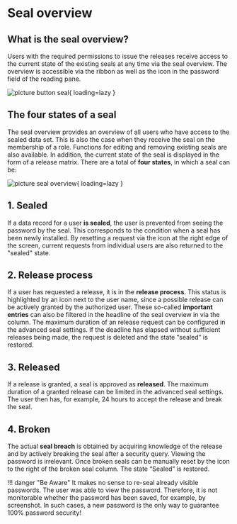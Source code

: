 # Seal overview

## What is the seal overview?

Users with the required permissions to issue the releases receive access to the current state of the existing seals at any time via the seal overview. The overview is accessible via the ribbon as well as the icon in the password field of the reading pane.

![picture button seal](/assets/en/permission/predefined_rights/seals/seal_overview/seal_overview_1.png){ loading=lazy }

## The four states of a seal

The seal overview provides an overview of all users who have access to the sealed data set. This is also the case when they receive the seal on the membership of a role. Functions for editing and removing existing seals are also available. In addition, the current state of the seal is displayed in the form of a release matrix. There are a total of **four states**, in which a seal can be:

![picture seal overview](/assets/en/permission/predefined_rights/seals/seal_overview/seal_overview_2.png){ loading=lazy }

## 1. Sealed

If a data record for a user **is sealed**, the user is prevented from seeing the password by the seal. This corresponds to the condition when a seal has been newly installed. By resetting a request via the icon at the right edge of the screen, current requests from individual users are also returned to the "sealed" state.

## 2. Release process

If a user has requested a release, it is in the **release process**. This status is highlighted by an icon next to the user name, since a possible release can be actively granted by the authorized user. These so-called **important entries** can also be filtered in the headline of the seal overview in via the column. The maximum duration of an release request can be configured in the advanced seal settings. If the deadline has elapsed without sufficient releases being made, the request is deleted and the state “sealed” is restored.

## 3. Released

If a release is granted, a seal is approved as **released**. The maximum duration of a granted release can be limited in the advanced seal settings. The user then has, for example, 24 hours to accept the release and break the seal.

## 4. Broken

The actual **seal breach** is obtained by acquiring knowledge of the release and by actively breaking the seal after a security query. Viewing the password is irrelevant. Once broken seals can be manually reset by the icon to the right of the broken seal column. The state “Sealed” is restored.

!!! danger "Be Aware"
    It makes no sense to re-seal already visible passwords. The user was able to view the password. Therefore, it is not monitorable whether the password has been saved, for example, by screenshot. In such cases, a new password is the only way to guarantee 100% password security!
